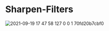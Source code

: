 # Sharpen-Filters
![2021-09-19 17 47 58 127 0 0 1 70fd20b7cbf0](https://user-images.githubusercontent.com/8512868/133933925-ed3246d4-967f-4167-9d81-5f7739e87db5.jpg)
